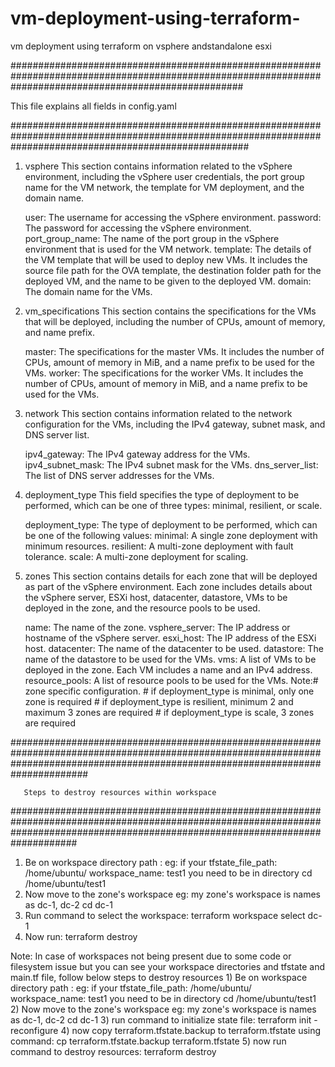 # vm-deployment-using-terraform-
vm deployment using terraform on vsphere andstandalone esxi

##########################################################################################################################################################

This file explains all fields in config.yaml

###########################################################################################################################################################

1. vsphere
    This section contains information related to the vSphere environment, including the vSphere user credentials, the port group name for the VM network, the template for VM deployment, and the domain name.

    user: The username for accessing the vSphere environment.
    password: The password for accessing the vSphere environment.
    port_group_name: The name of the port group in the vSphere environment that is used for the VM network.
    template: The details of the VM template that will be used to deploy new VMs. It includes the source file path for the OVA template, the destination folder path for the deployed VM, and the name to be given to the deployed VM.
    domain: The domain name for the VMs.

2. vm_specifications
    This section contains the specifications for the VMs that will be deployed, including the number of CPUs, amount of memory, and name prefix.

    master: The specifications for the master VMs. It includes the number of CPUs, amount of memory in MiB, and a name prefix to be used for the VMs.
    worker: The specifications for the worker VMs. It includes the number of CPUs, amount of memory in MiB, and a name prefix to be used for the VMs.

3. network
    This section contains information related to the network configuration for the VMs, including the IPv4 gateway, subnet mask, and DNS server list.

    ipv4_gateway: The IPv4 gateway address for the VMs.
    ipv4_subnet_mask: The IPv4 subnet mask for the VMs.
    dns_server_list: The list of DNS server addresses for the VMs.

4. deployment_type
    This field specifies the type of deployment to be performed, which can be one of three types: minimal, resilient, or scale.

    deployment_type: The type of deployment to be performed, which can be one of the following values:
    minimal: A single zone deployment with minimum resources.
    resilient: A multi-zone deployment with fault tolerance.
    scale: A multi-zone deployment for scaling.

5. zones
    This section contains details for each zone that will be deployed as part of the vSphere environment. Each zone includes details about the vSphere server, ESXi host, datacenter, datastore, VMs to be deployed in the zone, and the resource pools to be used.

    name: The name of the zone.
    vsphere_server: The IP address or hostname of the vSphere server.
    esxi_host: The IP address of the ESXi host.
    datacenter: The name of the datacenter to be used.
    datastore: The name of the datastore to be used for the VMs.
    vms: A list of VMs to be deployed in the zone. Each VM includes a name and an IPv4 address.
    resource_pools: A list of resource pools to be used for the VMs.
   Note:# zone specific configuration.
        # if deployment_type is minimal, only one zone is required
        # if deployment_type is resilient, minimum 2 and maximum 3 zones are required
        # if deployment_type is scale, 3 zones are required





######################################################################################################################################################################################

       Steps to destroy resources within workspace

####################################################################################################################################################################################

1) Be on workspace directory path :
eg: if your     tfstate_file_path: /home/ubuntu/
    workspace_name: test1
 you need to be in directory cd /home/ubuntu/test1
 2) Now move to the zone's workspace
 eg: my zone's workspace is names as dc-1, dc-2
   cd dc-1
 3) Run command  to select the workspace: terraform workspace select dc-1
 4) Now run: terraform destroy

 Note: In case of workspaces not being present due to some code or filesystem issue but you can see your workspace directories and tfstate and main.tf file, follow below steps to destroy
       resources
       1) Be on workspace directory path :
       eg: if your     tfstate_file_path: /home/ubuntu/
           workspace_name: test1
           you need to be in directory cd /home/ubuntu/test1
       2) Now move to the zone's workspace
       eg: my zone's workspace is names as dc-1, dc-2
           cd dc-1
       3) run command to initialize state file: terraform init -reconfigure
       4) now copy terraform.tfstate.backup to terraform.tfstate using command: cp terraform.tfstate.backup terraform.tfstate
       5) now run command to destroy resources: terraform destroy
